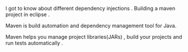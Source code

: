 I got to know about different dependency injections . Building a maven project in eclipse . 

Maven is build automation and dependency management tool for Java.

Maven helps you manage project libraries(JARs) , build your projects and run tests automatically . 